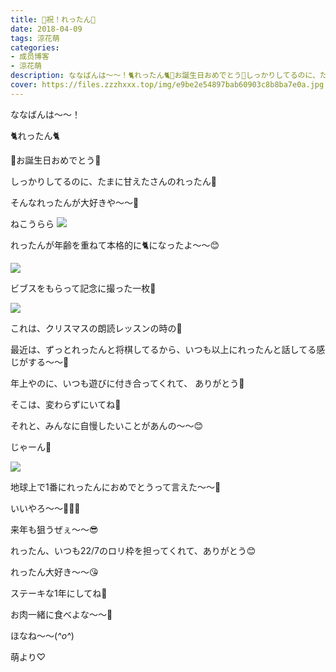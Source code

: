 ```yaml
---
title: 🎉祝！れったん🎂
date: 2018-04-09
tags: 涼花萌
categories: 
- 成员博客
- 涼花萌
description: ななばんは〜〜！🐈れったん🐈🎉お誕生日おめでとう🎂しっかりしてるのに、たまに甘えたさんのれったん💓 そんなれったんが大好きや〜〜💓...
cover: https://files.zzzhxxx.top/img/e9be2e54897bab60903c8b8ba7e0a.jpg 
---
```







ななばんは〜〜！








🐈れったん🐈




🎉お誕生日おめでとう🎂







しっかりしてるのに、たまに甘えたさんのれったん💓



そんなれったんが大好きや〜〜💓









ねこうらら
![](https://files.zzzhxxx.top/img/e9be2e54897bab60903c8b8ba7e0a.jpg)






れったんが年齢を重ねて本格的に🐈になったよ〜〜😊










![](https://files.zzzhxxx.top/img/e9be2e54897bab60903c8b8ba7e0a-01.jpg)







ビブスをもらって記念に撮った一枚💓










![](https://files.zzzhxxx.top/img/e9be2e54897bab60903c8b8ba7e0a-02.jpg)






これは、クリスマスの朗読レッスンの時の💓











最近は、ずっとれったんと将棋してるから、いつも以上にれったんと話してる感じがする〜〜💓






年上やのに、いつも遊びに付き合ってくれて、
ありがとう💓







そこは、変わらずにいてね💓














それと、みんなに自慢したいことがあんの〜〜😊







じゃーん💓


![](https://files.zzzhxxx.top/img/e9be2e54897bab60903c8b8ba7e0a-03.jpg)






地球上で1番にれったんにおめでとうって言えた〜〜🤗






いいやろ〜〜💓💓💓







来年も狙うぜぇ〜〜😎











れったん、いつも22/7のロリ枠を担ってくれて、ありがとう😊







れったん大好き〜〜😘











ステーキな1年にしてね🍖



お肉一緒に食べよな〜〜🍖











ほなね〜〜(*^o^*)




萌より♡


